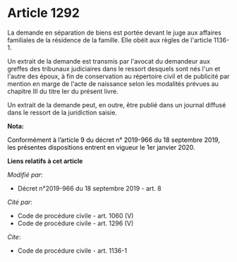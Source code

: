 # Article 1292

La demande en séparation de biens est portée devant le juge aux affaires familiales de la résidence de la famille. Elle obéit
aux règles de l'article 1136-1.

Un extrait de la demande est transmis par l'avocat du demandeur aux greffes des tribunaux judiciaires dans le ressort
desquels sont nés l'un et l'autre des époux, à fin de conservation au répertoire civil et de publicité par mention en marge
de l'acte de naissance selon les modalités prévues au chapitre III du titre Ier du présent livre.

Un extrait de la demande peut, en outre, être publié dans un journal diffusé dans le ressort de la juridiction saisie.

**Nota:**

<font color="black">Conformément à l’article 9 du décret n° 2019-966 du 18 septembre 2019, les présentes dispositions entrent
en vigueur le 1er janvier 2020.</font>

**Liens relatifs à cet article**

_Modifié par_:

  - Décret n°2019-966 du 18 septembre 2019 - art. 8

_Cité par_:

  - Code de procédure civile - art. 1060 (V)
  - Code de procédure civile - art. 1296 (V)

_Cite_:

  - Code de procédure civile - art. 1136-1
